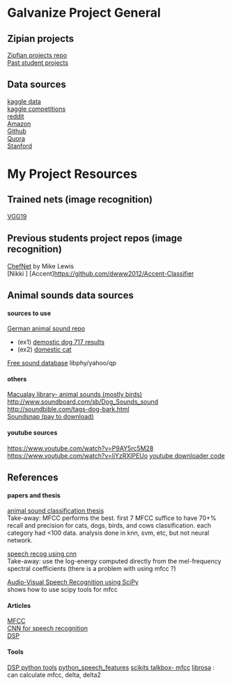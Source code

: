 # Galvanize Project General
## Zipian projects  
[Zipfian projects repo](https://github.com/zipfian/project-proposals)  
[Past student projects](https://github.com/zipfian/project-proposals/blob/master/past_student_projects.md)

## Data sources  
[kaggle data](www.kaggle.com/datasets)  
[kaggle competitions](www.kaggle.com/competitions)  
[reddit](www.reddit.com/r/bigquery/wiki/datasets)      
[Amazon](aws.amazon.com/public-data-sets/)  
[Github](github.com/caesar0301/awesome-public-datasets)  
[Quora](www.quora.com/Where-can-I-find-large-datasets-open-to-the-public)  
[Stanford](snap.stanford.edu/data/)

# My Project Resources
## Trained nets (image recognition)
[VGG19](https://gist.github.com/baraldilorenzo/8d096f48a1be4a2d660d)

## Previous students project repos (image recognition)
[ChefNet](https://github.com/Mikelew88/ChefNet)  by Mike Lewis  
[Nikki ]
[Accent]https://github.com/dwww2012/Accent-Classifier

## Animal sounds data sources

#### sources to use
[German animal sound repo](http://www.tierstimmenarchiv.de/webinterface/contents/treebrowser.php)
- (ex1) [demostic dog 717 results](http://www.tierstimmenarchiv.de/webinterface/contents/querytext.php?mode=clearresults&querytext_1=Canis%20lupus%20f.%20familiaris&queryfield_1=species&querytype_1=matches&fields=1&startvalue=1)
- (ex2) [domestic cat](http://www.tierstimmenarchiv.de/webinterface/contents/querytext.php?mode=clearresults&querytext_1=Felis%20silvestris%20f.%20domestica&queryfield_1=species&querytype_1=matches&fields=1&startvalue=1)

[Free sound database](https://www.freesound.org)
libphy/yahoo/qp

#### others
[Macualay library- animal sounds (mostly birds)](http://macaulaylibrary.org/search-help)  
http://www.soundboard.com/sb/Dog_Sounds_sound  
http://soundbible.com/tags-dog-bark.html  
[Soundsnap (pay to download)](http://www.soundsnap.com/tags/barking)   

#### youtube sources
https://www.youtube.com/watch?v=P9AY5rc5M28
https://www.youtube.com/watch?v=ljYzRXlPEUo
[youtube downloader code](https://github.com/nficano/pytube)


## References
#### papers and thesis
[animal sound classification thesis](https://www.ims.tuwien.ac.at/publications/tr-1882-038.pdf)    
Take-away: MFCC performs the best. first 7 MFCC suffice to have 70+% recall and precision for cats, dogs, birds, and cows classification. each category had <100 data. analysis done in knn, svm, etc, but not neural network.  

[speech recog using cnn](https://www.microsoft.com/en-us/research/wp-content/uploads/2016/02/CNN_ASLPTrans2-14.pdf)  
Take-away: use the log-energy computed directly from the mel-frequency spectral coefficients (there is a problem with using mfcc ?)  

[Audio-Visual Speech Recognition using SciPy](http://conference.scipy.org/proceedings/scipy2010/pdfs/reikeras.pdf)  
shows how to use scipy tools for mfcc  

#### Articles
[MFCC](http://recognize-speech.com/feature-extraction/mfcc#[object%20HTMLHeadingElement])    
[CNN for speech recognition](http://recognize-speech.com/acoustic-model/knn/comparing-different-architectures/convolutional-neural-networks-cnns#[object%20HTMLHeadingElement])    
[DSP](http://greenteapress.com/thinkdsp/html/index.html)  

#### Tools
[DSP python tools](https://github.com/AllenDowney/ThinkDSP)
[python_speech_features](https://github.com/jameslyons/python_speech_features)
[scikits talkbox- mfcc](https://github.com/cournape/talkbox/blob/master/scikits/talkbox/features/mfcc.py)
[librosa](https://github.com/librosa/librosa) :  can calculate mfcc, delta, delta2

